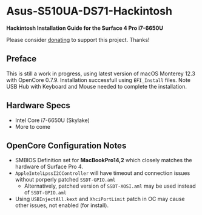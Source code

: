 # Asus-S510UA-DS71-Hackintosh
**Hackintosh Installation Guide for the Surface 4 Pro i7-6650U**

Please consider [donating](https://paypal.me/djouija) to support this project. Thanks!

## Preface
This is still a work in progress, using latest version of macOS Monterey 12.3 with OpenCore 0.7.9.
Installation successfull using `EFI_Install` files.
Note USB Hub with Keyboard and Mouse needed to complete the installation.

## Hardware Specs
- Intel Core i7-6650U (Skylake)
- More to come

## OpenCore Configuration Notes
- SMBIOS Definition set for **MacBookPro14,2** which closely matches the hardware of Surface Pro 4.
- `AppleIntelLpssI2CController` will have timeout and connection issues without porperly patched `SSDT-GPIO.aml`
  - Alternatively, patched version of `SSDT-XOSI.aml` may be used instead of `SSDT-GPIO.aml`
- Using `USBInjectAll.kext` and `XhciPortLimit` patch in OC may cause other issues, not enabled (for install).
